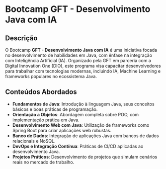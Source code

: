 # Bootcamp GFT - Desenvolvimento Java com IA

## Descrição
O Bootcamp **GFT - Desenvolvimento Java com IA** é uma iniciativa focada no desenvolvimento de habilidades em Java, com ênfase na integração com Inteligência Artificial (IA). Organizado pela GFT em parceria com a Digital Innovation One (DIO), este programa visa capacitar desenvolvedores para trabalhar com tecnologias modernas, incluindo IA, Machine Learning e frameworks populares no ecossistema Java.

## Conteúdos Abordados
- **Fundamentos de Java**: Introdução à linguagem Java, seus conceitos básicos e boas práticas de programação.
- **Orientação a Objetos**: Abordagem completa sobre POO, com implementação prática em Java.
- **Desenvolvimento Web com Java**: Utilização de frameworks como Spring Boot para criar aplicações web robustas.
- **Banco de Dados**: Integração de aplicações Java com bancos de dados relacionais e NoSQL.
- **DevOps e Integração Contínua**: Práticas de CI/CD aplicadas ao desenvolvimento Java.
- **Projetos Práticos**: Desenvolvimento de projetos que simulam cenários reais no mercado de trabalho.
